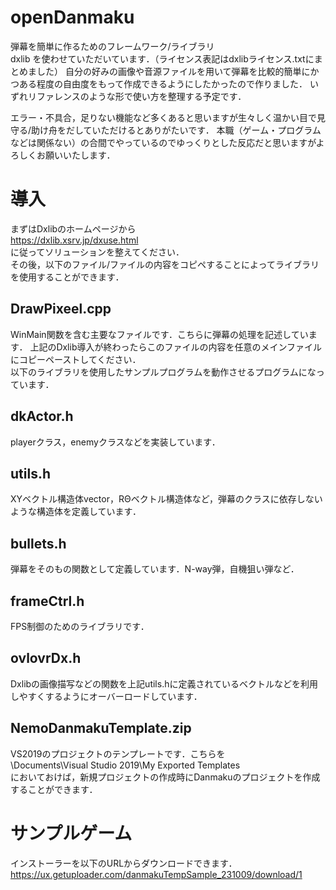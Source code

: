 # openDanmaku
弾幕を簡単に作るためのフレームワーク/ライブラリ  
dxlib を使わせていただいています．（ライセンス表記はdxlibライセンス.txtにまとめました）
自分の好みの画像や音源ファイルを用いて弾幕を比較的簡単にかつある程度の自由度をもって作成できるようにしたかったので作りました．
いずれリファレンスのような形で使い方を整理する予定です．　　


エラー・不具合，足りない機能など多くあると思いますが生々しく温かい目で見守る/助け舟をだしていただけるとありがたいです．
本職（ゲーム・プログラムなどは関係ない）の合間でやっているのでゆっくりとした反応だと思いますがよろしくお願いいたします．
# 導入
まずはDxlibのホームページから  
https://dxlib.xsrv.jp/dxuse.html  
に従ってソリューションを整えてください．  
その後，以下のファイル/ファイルの内容をコピペすることによってライブラリを使用することができます．

## DrawPixeel.cpp
WinMain関数を含む主要なファイルです．こちらに弾幕の処理を記述しています．
上記のDxlib導入が終わったらこのファイルの内容を任意のメインファイルにコピーペーストしてください．  
以下のライブラリを使用したサンプルプログラムを動作させるプログラムになっています．  
## dkActor.h
playerクラス，enemyクラスなどを実装しています．
## utils.h
XYベクトル構造体vector，RΘベクトル構造体など，弾幕のクラスに依存しないような構造体を定義しています．
## bullets.h
弾幕をそのもの関数として定義しています．N-way弾，自機狙い弾など．
## frameCtrl.h
FPS制御のためのライブラリです．
## ovlovrDx.h
Dxlibの画像描写などの関数を上記utils.hに定義されているベクトルなどを利用しやすくするようにオーバーロードしています．

## NemoDanmakuTemplate.zip  
VS2019のプロジェクトのテンプレートです．こちらを  
\Documents\Visual Studio 2019\My Exported Templates  
においておけば，新規プロジェクトの作成時にDanmakuのプロジェクトを作成することができます．

# サンプルゲーム
インストーラーを以下のURLからダウンロードできます．
https://ux.getuploader.com/danmakuTempSample_231009/download/1
